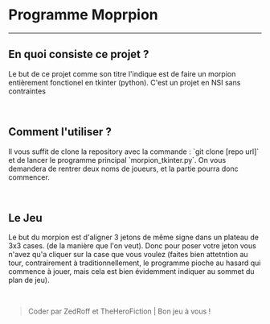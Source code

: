 <h1>Programme Moprpion</h1>

<hr />

<h2>En quoi consiste ce projet ?</h2>

<p>Le but de ce projet comme son titre l'indique est de faire un morpion entièrement fonctionel en tkinter (python). C'est un projet en NSI sans contraintes</p>

<br />

<h2>Comment l'utiliser ?</h2>

<p>Il vous suffit de clone la repository avec la commande : `git clone [repo url]` et de lancer le programme principal `morpion_tkinter.py`. On vous demandera de rentrer deux noms de joueurs, et la partie pourra donc commencer.</p>

<br />

<h2>Le Jeu</h2>

<p>Le but du morpion est d'aligner 3 jetons de même signe dans un plateau de 3x3 cases. (de la manière que l'on veut). Donc pour poser votre jeton vous n'avez qu'a cliquer sur la case que vous voulez (faites bien attetntion au tour, contrairement à traditionnellement, le programme pioche au hasard qui commence à jouer, mais cela est bien évidemment indiquer au sommet du plan de jeu).</p>

<br />

<blockquote>Coder par ZedRoff et TheHeroFiction | Bon jeu à vous !</blockquote>


